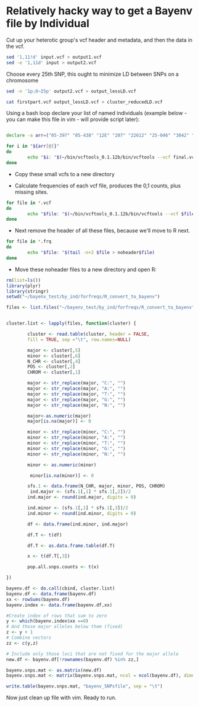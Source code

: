 # Relatively hacky way to get a Bayenv file by Individual

Cut up your heterotic group's vcf header and metadata, and then the data in the vcf.

```bash
sed '1,11!d' input.vcf > output1.vcf
sed -e '1,11d' input > output2.vcf
```

Choose every 25th SNP, this ought to minimize LD between SNPs on a chromosome
```bash
sed -n '1p;0~25p' output2.vcf > output_lessLD.vcf

cat firstpart.vcf output_lessLD.vcf > cluster_reducedLD.vcf
```

Using a bash loop declare your list of named individuals (example below - you can make this file in vim - will provide script later):

```bash

declare -a arr=("05-397" "05-438" "12E" "207" "22612" "25-046" "3042" "3102-23" "3167B" "32311C-A" "33-16")

for i in "${arr[@]}"
do
        echo "$i: "$(~/bin/vcftools_0.1.12b/bin/vcftools --vcf final.vcf --indv $i --recode --out forfrq$i)
done
```

- Copy these small vcfs to a new directory

- Calculate frequencies of each vcf file, produces the 0,1 counts, plus missing sites.

```bash
for file in *.vcf
do
        echo "$file: "$(~/bin/vcftools_0.1.12b/bin/vcftools --vcf $file --freq --out new$file)
done
```

- Next remove the header of all these files, because we'll move to R next.

```bash
for file in *.frq
do
        echo "$file: "$(tail -n+2 $file > noheader$file)
done
```

- Move these noheader files to a new directory and open R:

```R
rm(list=ls())
library(plyr)
library(stringr)
setwd("~/bayenv_test/by_ind/forfreqs/R_convert_to_bayenv")

files <- list.files("~/bayenv_test/by_ind/forfreqs/R_convert_to_bayenv", "*.frq", full.names = TRUE)


cluster.list <- lapply(files, function(cluster) {

        cluster <- read.table(cluster, header = FALSE,
        fill = TRUE, sep ="\t", row.names=NULL)

        major <- cluster[,5]
        minor <- cluster[,6]
        N_CHR <- cluster[,4]
        POS <- cluster[,2]
        CHROM <- cluster[,1]

        major <- str_replace(major, "C:", "")
        major <- str_replace(major, "A:", "")
        major <- str_replace(major, "T:", "")
        major <- str_replace(major, "G:", "")
        major <- str_replace(major, "N:", "")

        major<-as.numeric(major)
        major[is.na(major)] <- 0

        minor <- str_replace(minor, "C:", "")
        minor <- str_replace(minor, "A:", "")
        minor <- str_replace(minor, "T:", "")
        minor <- str_replace(minor, "G:", "")
        minor <- str_replace(minor, "N:", "")

        minor <- as.numeric(minor)

         minor[is.na(minor)] <- 0

        sfs.1 <- data.frame(N_CHR, major, minor, POS, CHROM)
         ind.major <- (sfs.1[,1] * sfs.1[,2])/2
        ind.major <- round(ind.major, digits = 0)

        ind.minor <- (sfs.1[,1] * sfs.1[,3])/2
        ind.minor <- round(ind.minor, digits = 0)

        df <- data.frame(ind.minor, ind.major)

        df.T <- t(df)

        df.T <- as.data.frame.table(df.T)

        x <- t(df.T[,3])

        pop.all.snps.counts <- t(x)

})

bayenv.df <- do.call(cbind, cluster.list)
bayenv.df <- data.frame(bayenv.df)
xx <- rowSums(bayenv.df)
bayenv.index <- data.frame(bayenv.df,xx)

#Create index of rows that sum to zero
y <- which(bayenv.index$xx ==0)
# And those major alleles below them (fixed)
z <- y + 1
# Combine vectors
zz <- c(y,z)

# Include only those loci that are not fixed for the major allele
new.df <- bayenv.df[!rownames(bayenv.df) %in% zz,]

bayenv.snps.mat <- as.matrix(new.df)
bayenv.snps.mat <- matrix(bayenv.snps.mat, ncol = ncol(bayenv.df), dimnames = NULL)

write.table(bayenv.snps.mat, "bayenv_SNPsfile", sep = "\t")
```
Now just clean up file with vim. Ready to run.
